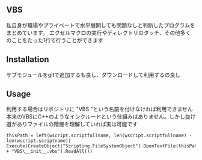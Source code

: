 ## VBS
私自身が職場やプライベートで水平展開しても問題なしと判断したプログラムをまとめています。
エクセルマクロの実行やディレクトリのタッチ、その他多くのことをたった1行で行うことができます

## Installation
サブモジュールをgitで追加するも良し、ダウンロードして利用するの良し

## Usage
利用する場合はリポジトリに "VBS "という名前を付けなければ利用できません
本来のVBSにC++のようなインクルードという仕組みはありません。しかし抜け道がありファイルの階層を理解していれば実は可能です
```vbscript
thisPath = left(wscript.scriptfullname, len(wscript.scriptfullname) - len(wscript.scriptname))
Execute(CreateObject("Scripting.FileSystemObject").OpenTextFile(thisPath + "VBS\__init__.vbs").ReadAll())
```
